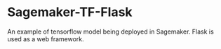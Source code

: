 # Sagemaker-TF-Flask
An example of tensorflow model being deployed in Sagemaker. Flask is used as a web framework.
